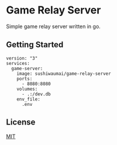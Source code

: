 # Game Relay Server

Simple game relay server written in go.

## Getting Started
```
version: "3"
services:
  game-server:
    image: sushiwaumai/game-relay-server
    ports:
      - 8080:8080
    volumes:
      - .:/dev.db
    env_file:
      .env
```

## License 
[MIT](./LICENSE)
